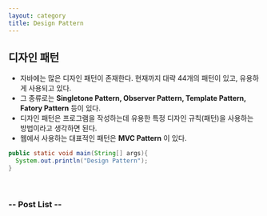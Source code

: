 ```yaml
---
layout: category
title: Design Pattern
---
```


## 디자인 패턴
- 자바에는 많은 디자인 패턴이 존재한다. 현재까지 대략 44개의 패턴이 있고, 유용하게 사용되고 있다.
- 그 종류로는 **Singletone Pattern, Observer Pattern, Template Pattern, Fatory Pattern** 등이 있다.
- 디자인 패턴은 프로그램을 작성하는데 유용한 특정 디자인 규칙(패턴)을 사용하는 방법이라고 생각하면 된다.
- 웹에서 사용하는 대표적인 패턴은 **MVC Pattern** 이 있다.

```java
public static void main(String[] args){
  System.out.println("Design Pattern");
}
```
<br>

### -- Post List --
